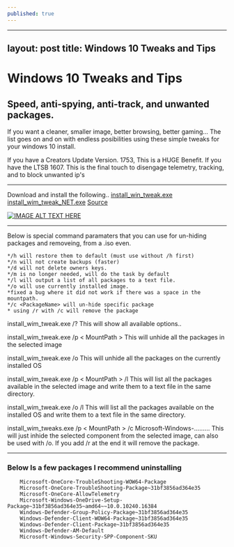 ```yaml
---
published: true
---
```

---
layout: post
title: Windows 10 Tweaks and Tips
---

# Windows 10 Tweaks and Tips

## Speed, anti-spying, anti-track, and unwanted packages.

If you want a cleaner, smaller image, better browsing, better gaming... The list goes on and on with endless posibilities using these simple tweaks for your windows 10 install. 

If you have a Creators Update Version. 1753, This is a HUGE Benefit. If you have the LTSB 1607. This is the final touch to disengage telemetry, tracking, and to block unwanted ip's 
___________________
<!--more-->
Download and install the following..
[install_win_tweak.exe](https://drive.google.com/open?id=1TTfdXjspg8XG_KhFj8zUi4abxFHDkWK2)
[install_wim_tweak_NET.exe](https://drive.google.com/open?id=159FTN10q5WjPJUN5BYllLrsXeavRHWmE)
[Source](https://drive.google.com/open?id=1ysjFE2LZ35oervOK0jSU3SP__jElYhnm)


[![IMAGE ALT TEXT HERE](https://1.bp.blogspot.com/-HYffEcaWjEM/Wg2zODyPphI/AAAAAAAAEic/EF6XeIGZiG8D24AGztRwfTiuPQUqiXMlQCLcBGAs/s200/wim.png)](https://1.bp.blogspot.com/-HYffEcaWjEM/Wg2zODyPphI/AAAAAAAAEic/EF6XeIGZiG8D24AGztRwfTiuPQUqiXMlQCLcBGAs/s1600/wim.png)

________________________________
Below is special command paramaters that you can use for un-hiding packages and removeing, from a .iso even. 

```
*/h will restore them to default (must use without /h first)
*/n will not create backups (faster)
*/d will not delete owners keys.
*/m is no longer needed, will do the task by default
*/l will output a list of all packages to a text file.
*/o will use currently installed image.
*fixed a bug where it did not work if there was a space in the mountpath.
*/c <PackageName> will un-hide specific package
* using /r with /c will remove the package
```

install_wim_tweak.exe /?
This will show all available options..

install_wim_tweak.exe /p < MountPath >
This will unhide all the packages in the selected image

install_wim_tweak.exe /o
This will unhide all the packages on the currently installed OS

install_wim_tweak.exe /p < MountPath > /l
This will list all the packages available in the selected image and write them to a text file in the same directory.

install_wim_tweak.exe /o /l
This will list all the packages available on the installed OS and write them to a text file in the same directory.

install_wim_tweaks.exe /p < MountPath > /c Microsoft-Windows-.........
This will just inhide the selected component from the selected image, can also be used with /o. If you add /r at the end it will remove the package.

___________________
### Below Is a few packages I recommend uninstalling

        
        Microsoft-OneCore-TroubleShooting-WOW64-Package 
        Microsoft-OneCore-TroubleShooting-Package~31bf3856ad364e35 
        Microsoft-OneCore-AllowTelemetry 
        Microsoft-Windows-OneDrive-Setup-Package~31bf3856ad364e35~amd64~~10.0.10240.16384 
        Windows-Defender-Group-Policy-Package~31bf3856ad364e35 
        Windows-Defender-Client-WOW64-Package~31bf3856ad364e35 
        Windows-Defender-Client-Package~31bf3856ad364e35 
        Windows-Defender-AM-Default 
        Microsoft-Windows-Security-SPP-Component-SKU
